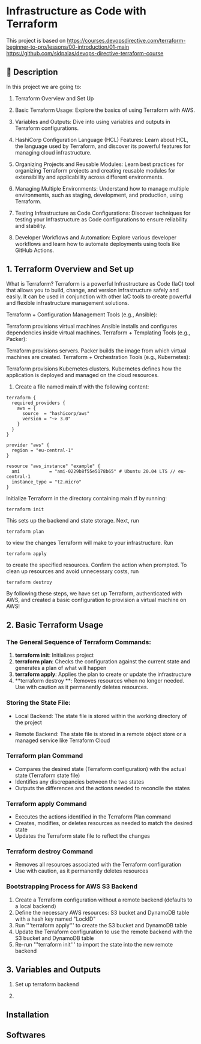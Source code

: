 # Infrastructure as Code with Terraform

This project is based on https://courses.devopsdirective.com/terraform-beginner-to-pro/lessons/00-introduction/01-main
https://github.com/sidpalas/devops-directive-terraform-course

## 📖 Description
In this project we are going to:

1. Terraform Overview and Set Up

2. Basic Terraform Usage: Explore the basics of using Terraform with AWS.

3. Variables and Outputs: Dive into using variables and outputs in Terraform configurations.

4. HashiCorp Configuration Language (HCL) Features: Learn about HCL, the language used by Terraform, and discover its powerful features for managing cloud infrastructure.

5. Organizing Projects and Reusable Modules: Learn best practices for organizing Terraform projects and creating reusable modules for extensibility and applicability across different environments.

6. Managing Multiple Environments: Understand how to manage multiple environments, such as staging, development, and production, using Terraform.

7. Testing Infrastructure as Code Configurations: Discover techniques for testing your Infrastructure as Code configurations to ensure reliability and stability.

8. Developer Workflows and Automation: Explore various developer workflows and learn how to automate deployments using tools like GitHub Actions.

## 1. Terraform Overview and Set up
What is Terraform? Terraform is a powerful Infrastructure as Code (IaC) tool that allows you to build, change, and version infrastructure safely and easily. It can be used in conjunction with other IaC tools to create powerful and flexible infrastructure management solutions.

Terraform + Configuration Management Tools (e.g., Ansible):

Terraform provisions virtual machines
Ansible installs and configures dependencies inside virtual machines.
Terraform + Templating Tools (e.g., Packer):

Terraform provisions servers.
Packer builds the image from which virtual machines are created.
Terraform + Orchestration Tools (e.g., Kubernetes):

Terraform provisions Kubernetes clusters.
Kubernetes defines how the application is deployed and managed on the cloud resources.

1. Create a file named main.tf with the following content:

```
terraform {
  required_providers {
    aws = {
      source  = "hashicorp/aws"
      version = "~> 3.0"
    }
  }
}

provider "aws" {
  region = "eu-central-1"
}

resource "aws_instance" "example" {
  ami           = "ami-0229b8f55e5178b65" # Ubuntu 20.04 LTS // eu-central-1
  instance_type = "t2.micro"
}
```

Initialize Terraform in the directory containing main.tf by running:
```
terraform init
```
This sets up the backend and state storage. Next, run
```
terraform plan
```
to view the changes Terraform will make to your infrastructure. Run
```
terraform apply
```
to create the specified resources. Confirm the action when prompted.
To clean up resources and avoid unnecessary costs, run
```
terraform destroy
```

By following these steps, we have set up Terraform, authenticated with AWS, and created a basic configuration to provision a virtual machine on AWS!

## 2. Basic Terraform Usage
### The General Sequence of Terraform Commands:

1. **terraform init**: Initializes project
2. **terraform plan**: Checks the configuration against the current state and generates a plan of what will happen
3. **terraform apply**: Applies the plan to create or update the infrastructure
4. **terraform destroy **: Removes resources when no longer needed. Use with caution as it permanently deletes resources.

### Storing the State File:
- Local Backend: The state file is stored within the working directory of the project

- Remote Backend: The state file is stored in a remote object store or a managed service like Terraform Cloud

### Terraform plan Command
- Compares the desired state (Terraform configuration) with the actual state (Terraform state file)
- Identifies any discrepancies between the two states
- Outputs the differences and the actions needed to reconcile the states

### Terraform apply Command
- Executes the actions identified in the Terraform Plan command
- Creates, modifies, or deletes resources as needed to match the desired state
- Updates the Terraform state file to reflect the changes

### Terraform destroy Command
- Removes all resources associated with the Terraform configuration
- Use with caution, as it permanently deletes resources

### Bootstrapping Process for AWS S3 Backend

1. Create a Terraform configuration without a remote backend (defaults to a local backend)
2. Define the necessary AWS resources: S3 bucket and DynamoDB table with a hash key named "LockID"
3. Run '''terraform apply''' to create the S3 bucket and DynamoDB table
4. Update the Terraform configuration to use the remote backend with the S3 bucket and DynamoDB table
5. Re-run '''terraform init''' to import the state into the new remote backend

## 3. Variables and Outputs
1. Set up terraform backend

2. 



## Installation

## Softwares

##
